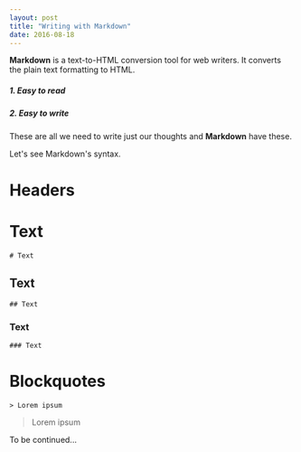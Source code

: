 ```yaml
---
layout: post
title: "Writing with Markdown"
date: 2016-08-18
---
```


**Markdown** is a text-to-HTML conversion tool for web writers. 
It converts the plain text formatting to HTML.

##### 1. Easy to read

##### 2. Easy to write 

These are all we need to write just our thoughts and **Markdown** have these.

Let's see Markdown's syntax.

Headers
=======

# Text
	# Text

## Text
	## Text

### Text
	### Text

Blockquotes
===========

	> Lorem ipsum
> Lorem ipsum


To be continued...


